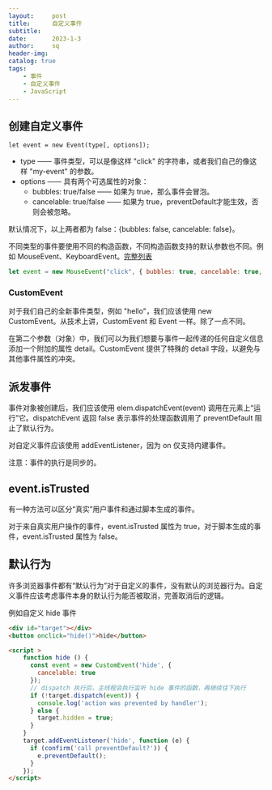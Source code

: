 ```yaml
---
layout:     post
title:      自定义事件
subtitle:   
date:       2023-1-3
author:     sq
header-img: 
catalog: true
tags:
    - 事件
    - 自定义事件
    - JavaScript
---
```

## 创建自定义事件
`let event = new Event(type[, options]);`

- type —— 事件类型，可以是像这样 "click" 的字符串，或者我们自己的像这样 "my-event" 的参数。
- options —— 具有两个可选属性的对象： 
  - bubbles: true/false —— 如果为 true，那么事件会冒泡。
  - cancelable: true/false —— 如果为 true，preventDefault才能生效，否则会被忽略。

默认情况下，以上两者都为 false：{bubbles: false, cancelable: false}。

不同类型的事件要使用不同的构造函数，不同构造函数支持的默认参数也不同。例如 MouseEvent、KeyboardEvent。[完整列表](https://www.w3.org/TR/uievents/)

```javascript
let event = new MouseEvent("click", { bubbles: true, cancelable: true, clientX: 100, clientY: 100 });
```

### CustomEvent
对于我们自己的全新事件类型，例如 "hello"，我们应该使用 new CustomEvent。从技术上讲，CustomEvent 和 Event 一样。除了一点不同。

在第二个参数（对象）中，我们可以为我们想要与事件一起传递的任何自定义信息添加一个附加的属性 detail。CustomEvent 提供了特殊的 detail 字段，以避免与其他事件属性的冲突。

## 派发事件
事件对象被创建后，我们应该使用 elem.dispatchEvent(event) 调用在元素上“运行”它。dispatchEvent 返回 false 表示事件的处理函数调用了 preventDefault 阻止了默认行为。

对自定义事件应该使用 addEventListener，因为 on<event> 仅支持内建事件。

注意：事件的执行是同步的。
## event.isTrusted
有一种方法可以区分“真实”用户事件和通过脚本生成的事件。

对于来自真实用户操作的事件，event.isTrusted 属性为 true，对于脚本生成的事件，event.isTrusted 属性为 false。

## 默认行为
许多浏览器事件都有“默认行为”对于自定义的事件，没有默认的浏览器行为。自定义事件应该考虑事件本身的默认行为能否被取消，完善取消后的逻辑。

例如自定义 hide 事件
```html
<div id="target"></div>
<button onclick="hide()">hide</button>

<script >
    function hide () {
      const event = new CustomEvent('hide', {
        cancelable: true
      });
      // dispatch 执行后，主线程会执行监听 hide 事件的函数，再继续往下执行
      if (!target.dispatch(event)) {
        console.log('action was prevented by handler');
      } else {
        target.hidden = true;
      }
    }
    target.addEventListener('hide', function (e) {
      if (confirm('call preventDefault?')) {
        e.preventDefault();
      }
    });
</script>
```